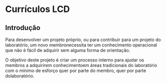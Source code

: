 # Currículos LCD

## Introdução

Para desenvolver um projeto próprio, ou para contribuir para um projeto do laboratório, um novo membronecessita ter um conhecimento operacional que não é fácil de adquirir sem alguma forma de orientação.

O objetivo deste projeto é criar um processo interno para ajudar os membros a adquirirem conhecimentoem áreas tradicionais do laboratório com o mínimo de esforço quer por parte do membro, quer por parte dolaboratório.
